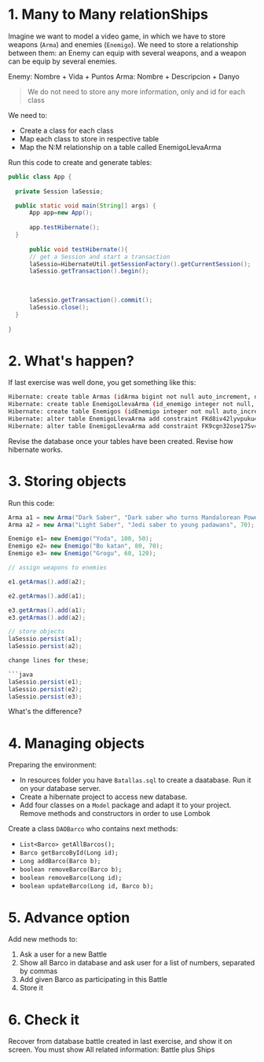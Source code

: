 # 1. Many to Many relationShips

Imagine we want to model a video game, in which we have to store weapons (`Arma`) and enemies (`Enemigo`). We need to store a relationship between them: an Enemy can equip with several weapons, and a weapon can be equip by several enemies.

Enemy: Nombre + Vida + Puntos
Arma:  Nombre + Descripcion + Danyo

> We do not need to store any more information, only and id for each class

We need to:

- Create a class for each class
- Map each class to store in respective table
- Map the N:M relationship on a table called EnemigoLlevaArma

Run this code to create and generate tables:

```java
public class App {
   
  private Session laSessio;

  public static void main(String[] args) {
      App app=new App();
      
      app.testHibernate();
  }
  
      public void testHibernate(){
      // get a Session and start a transaction
      laSessio=HibernateUtil.getSessionFactory().getCurrentSession();
      laSessio.getTransaction().begin();
      

      
      laSessio.getTransaction().commit();
      laSessio.close();
  }
        
}
```
# 2. What's happen?

If last exercise was well done, you get something like this:

```sh
Hibernate: create table Armas (idArma bigint not null auto_increment, danyo integer, descripcion varchar(255), nombre varchar(255), primary key (idArma)) engine=InnoDB
Hibernate: create table EnemigoLlevaArma (id_enemigo integer not null, id_arma bigint not null, primary key (id_enemigo, id_arma)) engine=InnoDB
Hibernate: create table Enemigos (idEnemigo integer not null auto_increment, nombre varchar(255), puntos integer, vida integer, primary key (idEnemigo)) engine=InnoDB
Hibernate: alter table EnemigoLlevaArma add constraint FKd8iv42lyvpuku4vpoakr5asql foreign key (id_arma) references Armas (idArma)
Hibernate: alter table EnemigoLlevaArma add constraint FK9cgn32ose175v4cpp7ha81ime foreign key (id_enemigo) references Enemigos (idEnemigo)
```

Revise the database once your tables have been created. Revise how hibernate works.

# 3. Storing objects

Run this code:
```java
Arma a1 = new Arma("Dark Saber", "Dark saber who turns Mandalorean Power", 90);
Arma a2 = new Arma("Light Saber", "Jedi saber to young padawans", 70);

Enemigo e1= new Enemigo("Yoda", 100, 50);
Enemigo e2= new Enemigo("Bo katan", 80, 70);
Enemigo e3= new Enemigo("Grogu", 60, 120);  

// assign weapons to enemies

e1.getArmas().add(a2);

e2.getArmas().add(a1);

e3.getArmas().add(a1);
e3.getArmas().add(a2);

// store objects
laSessio.persist(a1);
laSessio.persist(a2);

change lines for these;

```java
laSessio.persist(e1);
laSessio.persist(e2);
laSessio.persist(e3);
```

What's the difference?

# 4. Managing objects

Preparing the environment:

- In resources folder you have `Batallas.sql` to create a daatabase. Run it on your database server.
- Create a hibernate project to access new database.
- Add four classes on a `Model` package and adapt it to your project. Remove methods and constructors in order to use Lombok

Create a class `DAOBarco` who contains next methods:

- `List<Barco> getAllBarcos();`
- `Barco getBarcoById(Long id);`
- `Long addBarco(Barco b);`
- `boolean removeBarco(Barco b);`
- `boolean removeBarco(Long id);`
- `boolean updateBarco(Long id, Barco b);`

# 5. Advance option

Add new methods to:

1. Ask a user for a new Battle
2. Show all Barco in database and ask user for a list of numbers, separated by commas
3. Add given Barco as participating in this Battle
4. Store it

# 6. Check it

Recover from database battle created in last exercise, and show it on screen. You must show All related information: Battle plus Ships